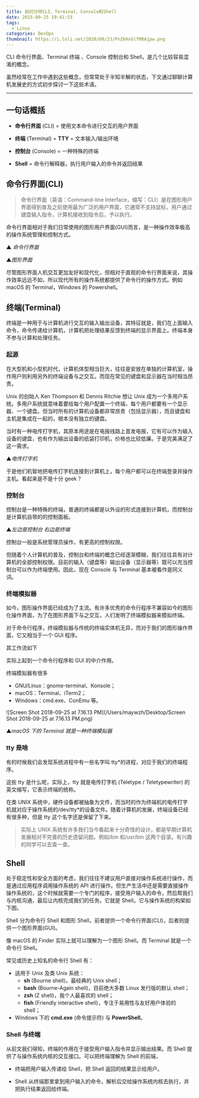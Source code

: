 ```yaml
---
title: 如何分辨CLI、Terminal、Console和Shell
date: 2015-09-25 19:41:53
tags:
  - Linux
categories: DevOps
thumbnail: https://i.loli.net/2020/08/23/PnZkHxGlfM8Ajpw.png
---
```


CLI 命令行界面、Terminal 终端 、Console 控制台和 Shell，是几个比较容易混淆的概念。

虽然经常在工作中遇到这些概念，但常常处于半知半解的状态，下文通过聊聊计算机发展史的方式初步探讨一下这些术语。

---

## 一句话概括

- **命令行界面** (CLI) = 使用文本命令进行交互的用户界面
- **终端** (Terminal) = **TTY** = 文本输入/输出环境
- **控制台** (Console) = 一种特殊的终端
- **Shell** = 命令行解释器，执行用户输入的命令并返回结果

  <!--more-->

## 命令行界面(CLI)

> 命令行界面（英语：Command-line Interface，缩写：CLI）是在图形用户界面得到普及之前使用最为广泛的用户界面，它通常不支持鼠标，用户通过键盘输入指令，计算机接收到指令后，予以执行。

命令行界面相对于我们日常使用的图形用户界面(GUI)而言，是一种操作效率极高的操作系统管理和控制方式。



▲ _命令行界面_



▲*图形界面*

尽管图形界面人机交互更加友好和现代化，但相对于直观的命令行界面来说，其操作效率远远不如，所以现代所有的操作系统都提供了命令行的操作方式。例如 macOS 的 Terminal，Windows 的 Powershell。

## 终端(Terminal)

终端是一种用于与计算机进行交互的输入输出设备，其特征就是，我们在上面输入命令，命令传递给计算机，计算机把处理结果反馈到终端的显示界面上。终端本身不参与计算和处理任务。

### 起源

在大型机和小型机时代，计算机体型相当巨大，往往是安放在单独的计算机室，操作用户则利用另外的终端设备与之交互。而现在常见的键盘和显示器在当时相当昂贵。

Unix 的创始人 Ken Thompson 和 Dennis Ritchie 想让 Unix 成为一个多用户系统。多用户系统就意味着要给每个用户配置一个终端，每个用户都要有一个显示器、一个键盘。但当时所有的计算机设备都非常昂贵（包括显示器），而且键盘和主机是集成在一起的，根本没有独立的键盘。

当时有一种电传打字机，其原本用途是在电报线路上首发电报，它有可以作为输入设备的键盘，也有作为输出设备的纸袋打印机，价格也比较低廉。于是完美满足了这一需求。



▲*电传打字机*

于是他们机智地把电传打字机连接到计算机上，每个用户都可以在终端登录并操作主机。看起来是不是十分 geek？

### 控制台

控制台是一种特殊的终端，普通的终端都是以外设的形式连接到计算机，而控制台是计算机自带的的控制面板。



▲*左边是控制台 右边是终端*

控制台一般是系统管理员操作，有更高的控制权限。

但随着个人计算机的普及，控制台和终端的概念已经逐渐模糊，我们往往具有对计算机的全部控制权限。目前的输入（键盘等）输出设备（显示器等）既可以充当控制台可以作为终端使用。因此，现在 Console 与 Terminal 基本被看作是同义词。

### 终端模拟器

如今，图形操作界面已经成为了主流。有许多优秀的命令行程序不兼容如今的图形化操作界面，为了在图形界面下与之交互，人们发明了终端模拟器来模拟终端。

对于命令行程序，终端模拟器与传统的终端实体机无异，而对于我们的图形操作界面，它又相当于一个 GUI 程序。

其工作流如下



实际上起到一个命令行程序和 GUI 的中介作用。

终端模拟器有很多

- GNU/Linux：gnome-terminal、Konsole；
- macOS：Terminal、iTerm2；
- Windows：cmd.exe、ConEmu 等。

![Screen Shot 2018-09-25 at 7.16.13 PM](/Users/maywzh/Desktop/Screen Shot 2018-09-25 at 7.16.13 PM.png)

▲*macOS 下的 Terminal 就是一种终端模拟器*

### tty 是啥

有的时候我们会发现系统进程中有一些名字叫 tty\*的进程，对应于我们的终端程序。



这些 tty 是什么呢，实际上，tty 就是电传打字机 (Teletype / Teletypewriter) 的英文缩写，它表示终端的统称。

在类 UNIX 系统中，硬件设备都被抽象为文件，而当时的作为终端机的电传打字机就对应于操作系统的/dev/tty\*的设备文件。随着计算机的发展，终端设备已经有很多种，但是 tty 这个名字还是保留了下来。

> 实际上 UNIX 系统有许多我们当今看起来十分奇怪的设计，都是早期计算机发展相对不完善的历史遗留问题。例如/bin 和/usr/bin 这两个目录。有兴趣的同学可以去查一查。

## Shell

处于稳定性和安全方面的考虑，我们往往不建议用户直接对操作系统进行操作，而是通过应用程序调用操作系统的 API 进行操作。但生产生活中还是需要直接操作操作系统的，这个时候就需要一个专门的程序，接受用户输入的命令，然后帮我们与内核沟通，最后让内核完成我们的任务。它就是 Shell。它与操作系统的构架如下图。



Shell 分为命令行 Shell 和图形 Shell，前者提供一个命令行界面(CLI)，后者则提供一个图形界面(GUI)。

像 macOS 的 Finder 实际上就可以理解为一个图形 Shell。而 Terminal 就是一个命令行 Shell。

常见或历史上知名的命令行 Shell 有：

- 适用于 Unix 及类 Unix 系统：
  - **sh** (Bourne shell)，最经典的 Unix shell；
  - **bash** (Bourne-Again shell)，目前绝大多数 Linux 发行版的默认 shell；
  - **zsh** (Z shell)，我个人最喜欢的 shell；
  - **fish** (Friendly interactive shell)，专注于易用性与友好用户体验的 shell；
- Windows 下的 **cmd.exe** (命令提示符) 与 **PowerShell**。

### Shell 与终端

从前文我们得知，终端的作用在于接受用户输入指令并显示输出结果。而 Shell 提供了与操作系统内核的交互接口。可以把终端理解为 Shell 的前端，

- 终端把用户输入传递给 Shell，把 Shell 返回的结果显示给用户。

- Shell 从终端那里拿到用户输入的命令，解析后交给操作系统内核去执行，并把执行结果返回给终端。

